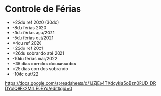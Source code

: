 # Controle de Férias
- +22du ref 2020 (30dc)
- -8du férias 2020
- -5du férias ago/2021
- -5du férias out/2021
- =4du ref 2020
- +22du ref 2021
- =26du sobrando até 2021
- -10du férias mar/2022
- =35 dias corridos descansados
- =25 dias corridos sobrando
- -10dc out/22

https://docs.google.com/spreadsheets/d/1JZjEo4TXdcykia5oBzn0RUD_DRDYolQ8Fk2MrLE0EYo/edit#gid=0
